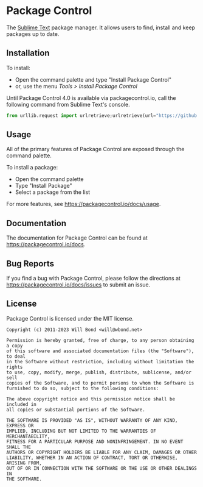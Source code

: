 # Package Control

The [Sublime Text](http://www.sublimetext.com) package manager. 
It allows users to find, install and keep packages up to date.

## Installation

To install:

 - Open the command palette and type "Install Package Control"
 - or, use the menu *Tools > Install Package Control*

Until Package Control 4.0 is available via packagecontrol.io, call the following command from Sublime Text's console.

```py
from urllib.request import urlretrieve;urlretrieve(url="https://github.com/wbond/package_control/releases/latest/download/Package.Control.sublime-package", filename=sublime.installed_packages_path() + '/Package Control.sublime-package')
```

## Usage

All of the primary features of Package Control are exposed through the command palette.

To install a package:

 - Open the command palette
 - Type "Install Package"
 - Select a package from the list

For more features, see https://packagecontrol.io/docs/usage.

## Documentation

The documentation for Package Control can be found at https://packagecontrol.io/docs.

## Bug Reports

If you find a bug with Package Control, please follow the directions at https://packagecontrol.io/docs/issues to submit an issue.

## License

Package Control is licensed under the MIT license.

```
Copyright (c) 2011-2023 Will Bond <will@wbond.net>

Permission is hereby granted, free of charge, to any person obtaining a copy
of this software and associated documentation files (the "Software"), to deal
in the Software without restriction, including without limitation the rights
to use, copy, modify, merge, publish, distribute, sublicense, and/or sell
copies of the Software, and to permit persons to whom the Software is
furnished to do so, subject to the following conditions:

The above copyright notice and this permission notice shall be included in
all copies or substantial portions of the Software.

THE SOFTWARE IS PROVIDED "AS IS", WITHOUT WARRANTY OF ANY KIND, EXPRESS OR
IMPLIED, INCLUDING BUT NOT LIMITED TO THE WARRANTIES OF MERCHANTABILITY,
FITNESS FOR A PARTICULAR PURPOSE AND NONINFRINGEMENT. IN NO EVENT SHALL THE
AUTHORS OR COPYRIGHT HOLDERS BE LIABLE FOR ANY CLAIM, DAMAGES OR OTHER
LIABILITY, WHETHER IN AN ACTION OF CONTRACT, TORT OR OTHERWISE, ARISING FROM,
OUT OF OR IN CONNECTION WITH THE SOFTWARE OR THE USE OR OTHER DEALINGS IN
THE SOFTWARE.
```
